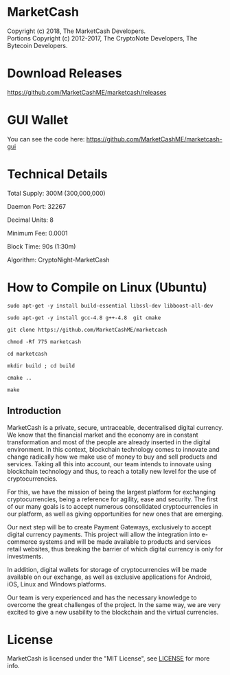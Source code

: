 # MarketCash

Copyright (c) 2018, The MarketCash Developers.   
Portions Copyright (c) 2012-2017, The CryptoNote Developers, The Bytecoin Developers.

# Download Releases
https://github.com/MarketCashME/marketcash/releases

# GUI Wallet
You can see the code here: https://github.com/MarketCashME/marketcash-gui

# Technical Details
Total Supply: 300M (300,000,000)

Daemon Port: 32267

Decimal Units: 8

Minimum Fee: 0.0001

Block Time: 90s (1:30m)

Algorithm: CryptoNight-MarketCash

# How to Compile on Linux (Ubuntu)

```sudo apt-get -y install build-essential libssl-dev libboost-all-dev```

```sudo apt-get -y install gcc-4.8 g++-4.8  git cmake```

```git clone https://github.com/MarketCashME/marketcash```

```chmod -Rf 775 marketcash```

```cd marketcash```

```mkdir build ; cd build```

```cmake ..```

```make```




## Introduction

MarketCash is a private, secure, untraceable, decentralised digital currency. We know that the financial market and the economy are in constant transformation and most of the people are already inserted in the digital environment. In this context, blockchain technology comes to innovate and change radically how we make use of money to buy and sell products and services. Taking all this into account, our team intends to innovate using blockchain technology and thus, to reach a totally new level for the use of cryptocurrencies.

For this, we have the mission of being the largest platform for exchanging cryptocurrencies, being a reference for agility, ease and security. The first of our many goals is to accept numerous consolidated cryptocurrencies in our platform, as well as giving opportunities for new ones that are emerging.

Our next step will be to create Payment Gateways, exclusively to accept digital currency payments. This project will allow the integration into e-commerce systems and will be made available to products and services retail websites, thus breaking the barrier of which digital currency is only for investments.

In addition, digital wallets for storage of cryptocurrencies will be made available on our exchange, as well as exclusive applications for Android, iOS, Linux and Windows platforms.

Our team is very experienced and has the necessary knowledge to overcome the great challenges of the project. In the same way, we are very excited to give a new usability to the blockchain and the virtual currencies.


# License

MarketCash is licensed under the "MIT License", see [LICENSE](LICENSE) for more info.
